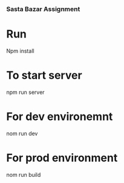 ### Sasta Bazar Assignment

# Run 
Npm install

# To start server
npm run server

# For dev environemnt 
nom run dev

# For prod environment
nom run build